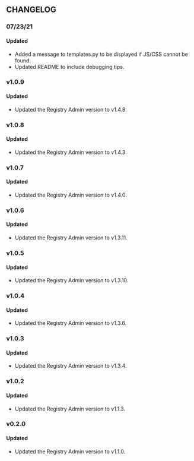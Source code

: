 ## CHANGELOG

### 07/23/21

#### Updated

- Added a message to templates.py to be displayed if JS/CSS cannot be found.
- Updated README to include debugging tips.

### v1.0.9

#### Updated

- Updated the Registry Admin version to v1.4.8.

### v1.0.8

#### Updated

- Updated the Registry Admin version to v1.4.3.

### v1.0.7

#### Updated

- Updated the Registry Admin version to v1.4.0.

### v1.0.6

#### Updated

- Updated the Registry Admin version to v1.3.11.

### v1.0.5

#### Updated

- Updated the Registry Admin version to v1.3.10.

### v1.0.4

#### Updated

- Updated the Registry Admin version to v1.3.6.

### v1.0.3

#### Updated

- Updated the Registry Admin version to v1.3.4.

### v1.0.2

#### Updated

- Updated the Registry Admin version to v1.1.3.

### v0.2.0

#### Updated

- Updated the Registry Admin version to v1.1.0.
